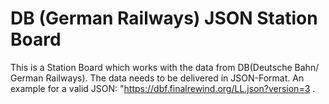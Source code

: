 # DB (German Railways) JSON Station Board

This is a Station Board which works with the data from DB(Deutsche Bahn/ German Railways). The data needs to be delivered in JSON-Format. 
An example for a valid JSON: "https://dbf.finalrewind.org/LL.json?version=3 .